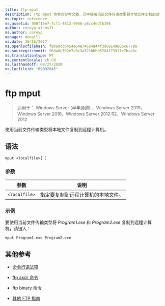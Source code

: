 ```yaml
---
title: ftp mput
description: Ftp mput 命令的参考文章，其中使用当前文件传输类型将本地文件复制到远程计算机。
ms.topic: reference
ms.assetid: 980f15e7-7cf1-4813-9946-a8cc4edfb198
author: coreyp-at-msft
ms.author: coreyp
manager: dongill
ms.date: 10/16/2017
ms.openlocfilehash: f9b90cc6454e64e74684a44f3d69149886c6778a
ms.sourcegitcommit: 96d46c702e7a9c3a321bbbb5284f73911c7baa3c
ms.translationtype: MT
ms.contentlocale: zh-CN
ms.lasthandoff: 08/27/2020
ms.locfileid: "89032845"
---
```

# <a name="ftp-mput"></a>ftp mput

> 适用于： Windows Server (半年通道) ，Windows Server 2019，Windows Server 2016，Windows Server 2012 R2，Windows Server 2012

使用当前文件传输类型将本地文件复制到远程计算机。

## <a name="syntax"></a>语法

```
mput <localfile>[ ]
```

### <a name="parameters"></a>参数

| 参数 | 说明 |
| --------- | ----------- |
| `<localfile>` | 指定要复制到远程计算机的本地文件。 |

### <a name="examples"></a>示例

要使用当前文件传输类型将 *Program1.exe* 和 *Program2.exe* 复制到远程计算机，请键入：

```
mput Program1.exe Program2.exe
```

## <a name="additional-references"></a>其他参考

- [命令行语法项](command-line-syntax-key.md)

- [ftp ascii 命令](ftp-ascii.md)

- [ftp binary 命令](ftp-binary.md)

- [其他 FTP 指南](/previous-versions/orphan-topics/ws.10/cc756013(v=ws.10))
